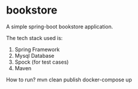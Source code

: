 # bookstore

A simple spring-boot bookstore application.

The tech stack used is:
1. Spring Framework
2. Mysql Database
3. Spock (for test cases)
4. Maven

How to run?
mvn clean publish
docker-compose up

